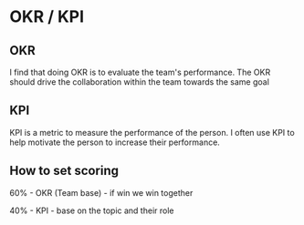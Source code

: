 # OKR / KPI

## OKR

I find that doing OKR is to evaluate the team's performance. The OKR should drive the collaboration within the team towards the same goal

## KPI

KPI is a metric to measure the performance of the person. I often use KPI to help motivate the person to increase their performance.

## How to set scoring

60% - OKR (Team base) - if win we win together

40% - KPI - base on the topic and their role
